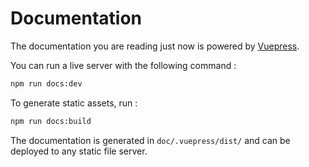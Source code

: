# Documentation

The documentation you are reading just now is powered by [Vuepress](https://vuepress.vuejs.org).

You can run a live server with the following command :

```bash
npm run docs:dev
```

To generate static assets, run :

```bash
npm run docs:build
```

The documentation is generated in `doc/.vuepress/dist/` and can be deployed to any static file server.
